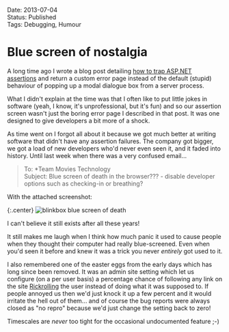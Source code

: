 Date: 2013-07-04  
Status: Published  
Tags: Debugging, Humour  

# Blue screen of nostalgia

A long time ago I wrote a blog post detailing [how to trap ASP.NET assertions](/blog/how-to-integrate-debug-assert-with-your-asp-net-web-application) and return a custom error page instead of the default (stupid) behaviour of popping up a modal dialogue box from a server process.

What I didn't explain at the time was that I often like to put little jokes in software (yeah, I know, it's unprofessional, but it's fun) and so our assertion screen wasn't just the boring error page I described in that post. It was one designed to give developers a bit more of a shock.

As time went on I forgot all about it because we got much better at writing software that didn't have any assertion failures. The company got bigger, we got a load of new developers who'd never even seen it, and it faded into history. Until last week when there was a very confused email...

> To: *Team Movies Technology  
> Subject: Blue screen of death in the browser??? - disable developer options such as checking-in or breathing?

With the attached screenshot:

{:.center}
![blinkbox blue screen of death](/blinkbox-bsod.jpeg)

I can't believe it still exists after all these years!

It still makes me laugh when I think how much panic it used to cause people when they thought their computer had really blue-screened. Even when you'd seen it before and knew it was a trick you never _entirely_ got used to it.

I also remembered one of the easter eggs from the early days which has long since been removed. It was an admin site setting which let us configure (on a per user basis) a percentage chance of following any link on the site [Rickrolling](http://knowyourmeme.com/memes/rickroll) the user instead of doing what it was supposed to. If people annoyed us then we'd just knock it up a few percent and it would irritate the hell out of them... and of course the bug reports were always closed as "no repro" because we'd just change the setting back to zero!

Timescales are _never_ too tight for the occasional undocumented feature ;-)